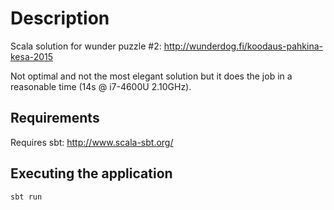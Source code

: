 # Description

Scala solution for wunder puzzle #2: http://wunderdog.fi/koodaus-pahkina-kesa-2015

Not optimal and not the most elegant solution but it does the job in a reasonable time (14s @ i7-4600U 2.10GHz).

## Requirements

Requires sbt: http://www.scala-sbt.org/

## Executing the application

```sbt run```
